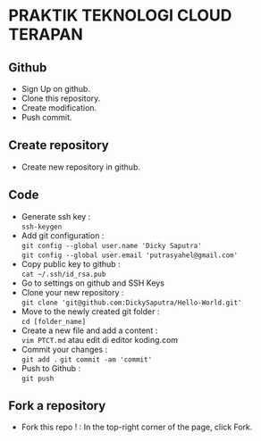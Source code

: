 # PRAKTIK TEKNOLOGI CLOUD TERAPAN #

## Github
- Sign Up on github.
- Clone this repository.
- Create modification.
- Push commit.

## Create repository
- Create new repository in github.  



## Code
- Generate ssh key :   
`ssh-keygen`
- Add git configuration :   
`git config --global user.name 'Dicky Saputra'`   
`git config --global user.email 'putrasyahel@gmail.com'`   
- Copy public key to github :   
`cat ~/.ssh/id_rsa.pub`   
- Go to settings on github and SSH Keys
- Clone your new repository :   
`git clone 'git@github.com:DickySaputra/Hello-World.git'`   
- Move to the newly created git folder :   
`cd [folder_name]`   
- Create a new file and add a content :   
`vim PTCT.md` atau edit di editor koding.com
- Commit your changes :  
`git add .` 
`git commit -am 'commit'`   
- Push to Github :   
`git push`


## Fork a repository
- Fork this repo ! : In the top-right corner of the page, click Fork. 